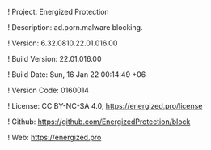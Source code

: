 ! Project: Energized Protection

! Description: ad.porn.malware blocking.

! Version: 6.32.0810.22.01.016.00

! Build Version: 22.01.016.00

! Build Date: Sun, 16 Jan 22 00:14:49 +06

! Version Code: 0160014

! License: CC BY-NC-SA 4.0, https://energized.pro/license

! Github: https://github.com/EnergizedProtection/block

! Web: https://energized.pro
